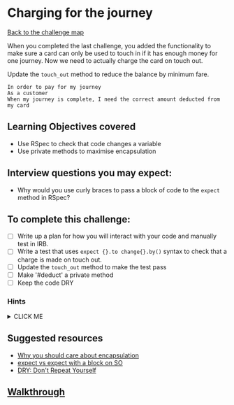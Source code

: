 # Charging for the journey

[Back to the challenge map](README.md)

When you completed the last challenge, you added the functionality to make sure a card can only be used to touch in if it has enough money for one journey. Now we need to actually charge the card on touch out.

Update the `touch_out` method to reduce the balance by minimum fare.

```
In order to pay for my journey
As a customer
When my journey is complete, I need the correct amount deducted from my card
```

## Learning Objectives covered
- Use RSpec to check that code changes a variable
- Use private methods to maximise encapsulation

## Interview questions you may expect:
- Why would you use curly braces to pass a block of code to the `expect` method in RSpec?

## To complete this challenge:
- [ ] Write up a plan for how you will interact with your code and manually test in IRB.
- [ ] Write a test that uses `expect {}.to change{}.by()` syntax to check that a charge is made on touch out.
- [ ] Update the `touch_out` method to make the test pass
- [ ] Make '#deduct' a private method
- [ ] Keep the code DRY

### Hints
<details><summary>CLICK ME</summary>
  <ul>
    <li>Start with a test that ensures that the balance on your `Oystercard` is reduced on touch out.  The syntax you'll need to do this is above.</li>
    <li>Your `deduct` method should be made private - ensure that you understand why this is.</li>
  </ul>
</details>

## Suggested resources
- [Why you should care about
  encapsulation](http://gmoeck.github.io/2011/09/20/why-you-should-care-about-encapsulation.html)
- [expect vs expect with a block on SO](http://stackoverflow.com/questions/19960831/rspec-expect-vs-expect-with-block-whats-the-difference)
- [DRY: Don't Repeat Yourself](https://en.wikipedia.org/wiki/Don%27t_repeat_yourself)

## [Walkthrough](walkthroughs/10_charge_on_touch_out.md)
